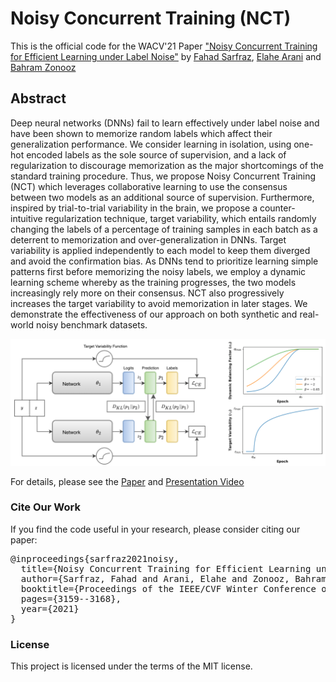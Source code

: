 # Noisy Concurrent Training (NCT)

This is the official code for the WACV'21 Paper ["Noisy Concurrent Training for Efficient Learning under Label Noise"](https://arxiv.org/abs/2009.08325) by 
[Fahad Sarfraz](https://scholar.google.com/citations?user=Zhx_sM4AAAAJ&hl=en), [Elahe Arani](https://www.linkedin.com/in/elahe-arani-630870b2/) and [Bahram Zonooz](https://scholar.google.com/citations?hl=en&user=FZmIlY8AAAAJ)


## Abstract

Deep neural networks (DNNs) fail to learn effectively under label noise and 
have been shown to memorize random labels which affect their generalization 
performance. We consider learning in isolation, using one-hot encoded labels 
as the sole source of supervision, and a lack of regularization to discourage 
memorization as the major shortcomings of the standard training procedure. 
Thus, we propose Noisy Concurrent Training (NCT) which leverages collaborative 
learning to use the consensus between two models as an additional source of 
supervision. Furthermore, inspired by trial-to-trial variability in the brain, 
we propose a counter-intuitive regularization technique, target variability, 
which entails randomly changing the labels of a percentage of training samples 
in each batch as a deterrent to memorization and over-generalization in DNNs. 
Target variability is applied independently to each model to keep them diverged 
and avoid the confirmation bias. As DNNs tend to prioritize learning simple patterns 
first before memorizing the noisy labels, we employ a dynamic learning scheme 
whereby as the training progresses, the two models increasingly rely more on their 
consensus. NCT also progressively increases the target variability to avoid 
memorization in later stages. We demonstrate the effectiveness of our approach 
on both synthetic and real-world noisy benchmark datasets.


![alt text](images/NCT.png "NCT")

For details, please see the
[Paper](https://arxiv.org/abs/2009.08325)
and [Presentation Video](https://www.youtube.com/watch?v=_N7J0G9mjAw&ab_channel=NeurAI) 


### Cite Our Work
If you find the code useful in your research, please consider citing our paper:

<pre>
@inproceedings{sarfraz2021noisy,
  title={Noisy Concurrent Training for Efficient Learning under Label Noise},
  author={Sarfraz, Fahad and Arani, Elahe and Zonooz, Bahram},
  booktitle={Proceedings of the IEEE/CVF Winter Conference on Applications of Computer Vision},
  pages={3159--3168},
  year={2021}
}
</pre>

### License
This project is licensed under the terms of the MIT license.
